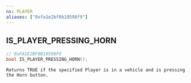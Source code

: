 ```yaml
---
ns: PLAYER
aliases: ["0xfa1e2bf8b10598f9"]
---
```

## IS_PLAYER_PRESSING_HORN

```c
// 0xFA1E2BF8B10598F9
bool IS_PLAYER_PRESSING_HORN();
```

```
Returns TRUE if the specified Player is in a vehicle and is pressing the Horn button.
```
